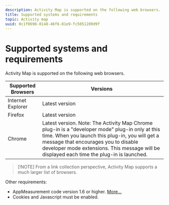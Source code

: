 ```yaml
---
description: Activity Map is supported on the following web browsers.
title: Supported systems and requirements
topic: Activity map
uuid: 0c1f0698-0148-46f6-81e9-fc5051289d9f
---
```


# Supported systems and requirements

Activity Map is supported on the following web browsers.

| Supported Browsers | Versions |
|--- |--- |
|Internet Explorer|Latest version|
|Firefox|Latest version|
|Chrome|Latest version. Note:  The Activity Map Chrome plug-in is a "developer mode" plug-in only at this time. When you launch this plug-in, you will get a message that encourages you to disable developer mode extensions. This message will be displayed each time the plug-in is launched.|

> [!NOTE] From a link collection perspective, Activity Map supports a much larger list of browsers.

Other requirements:

* AppMeasurement code version 1.6 or higher. [More...](/help/analyze/activity-map/activitymap-getting-started/activitymap-getting-started-admins/activitymap-enable.md) 
* Cookies and Javascript must be enabled.

